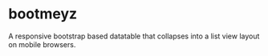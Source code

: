 bootmeyz
========

A responsive bootstrap based datatable that collapses into a list view layout on mobile browsers.
